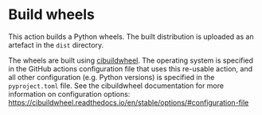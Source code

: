 # Build wheels

This action builds a Python wheels. The built distribution is uploaded as an
artefact in the ``dist`` directory.

The wheels are built using [cibuildwheel](https://cibuildwheel.readthedocs.io/en/stable/).
The operating system is specified in the GitHub actions configuration file that
uses this re-usable action, and all other configuration (e.g. Python versions)
is specified in the `pyproject.toml` file. See the cibuildwheel documentation
for more information on configuration options:
https://cibuildwheel.readthedocs.io/en/stable/options/#configuration-file
